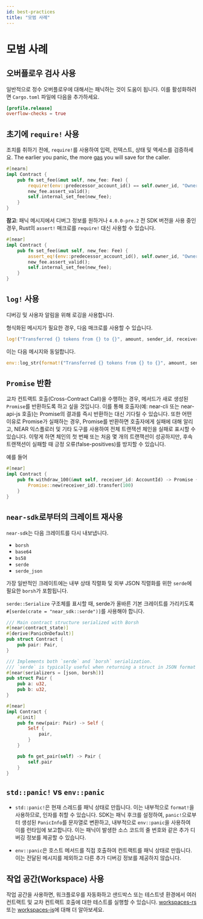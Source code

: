 ```yaml
---
id: best-practices
title: "모범 사례"
---
```


# 모범 사례

## 오버플로우 검사 사용

일반적으로 정수 오버플로우에 대해서는 패닉하는 것이 도움이 됩니다. 이를 활성화하려면 `Cargo.toml` 파일에 다음을 추가하세요.

```toml
[profile.release]
overflow-checks = true
```

## 초기에 `require!` 사용

조치를 취하기 전에, `require!`를 사용하여 입력, 컨텍스트, 상태 및 액세스를 검증하세요. The earlier you panic, the more [gas](https://docs.near.org/concepts/protocol/gas) you will save for the caller.

```rust
#[nearn]
impl Contract {
    pub fn set_fee(&mut self, new_fee: Fee) {
        require!(env::predecessor_account_id() == self.owner_id, "Owner's method");
        new_fee.assert_valid();
        self.internal_set_fee(new_fee);
    }
}
```

**참고**: 패닉 메시지에서 디버그 정보를 원하거나 `4.0.0-pre.2` 전 SDK 버전을 사용 중인 경우, Rust의 `assert!` 매크로를 `require!` 대신 사용할 수 있습니다.

```rust
#[near]
impl Contract {
    pub fn set_fee(&mut self, new_fee: Fee) {
        assert_eq!(env::predecessor_account_id(), self.owner_id, "Owner's method");
        new_fee.assert_valid();
        self.internal_set_fee(new_fee);
    }
}
```

## `log!` 사용

디버깅 및 사용자 알림을 위해 로깅을 사용합니다.

형식화된 메시지가 필요한 경우, 다음 매크로를 사용할 수 있습니다.

```rust
log!("Transferred {} tokens from {} to {}", amount, sender_id, receiver_id);
```

이는 다음 메시지와 동일합니다.

```rust
env::log_str(format!("Transferred {} tokens from {} to {}", amount, sender_id, receiver_id).as_ref());
```

## `Promise` 반환

교차 컨트랙트 호출(Cross-Contract Call)을 수행하는 경우, 메서드가 새로 생성된 `Promise`를 반환하도록 하고 싶을 것입니다. 이를 통해 호출자(예: near-cli 또는 near-api-js 호출)는 Promise의 결과를 즉시 반환하는 대신 기다릴 수 있습니다. 또한 어떤 이유로 Promise가 실패하는 경우, Promise를 반환하면 호출자에게 실패에 대해 알리고, NEAR 익스플로러 및 기타 도구를 사용하여 전체 트랜잭션 체인을 실패로 표시할 수 있습니다. 이렇게 하면 체인의 첫 번째 또는 처음 몇 개의 트랜잭션이 성공하지만, 후속 트랜잭션이 실패할 때 긍정 오류(false-positives)를 방지할 수 있습니다.

예를 들어

```rust
#[near]
impl Contract {
    pub fn withdraw_100(&mut self, receiver_id: AccountId) -> Promise {
        Promise::new(receiver_id).transfer(100)
    }
}
```

## `near-sdk`로부터의 크레이트 재사용

`near-sdk`는 다음 크레이트를 다시 내보냅니다.

- `borsh`
- `base64`
- `bs58`
- `serde`
- `serde_json`

가장 일반적인 크레이트에는 내부 상태 직렬화 및 외부 JSON 직렬화를 위한 `serde`에 필요한 `borsh`가 포함됩니다.

`serde::Serialize` 구조체를 표시할 때, serde가 올바른 기본 크레이트를 가리키도록 `#[serde(crate = "near_sdk::serde")]`를 사용해야 합니다.

```rust
/// Main contract structure serialized with Borsh
#[near(contract_state)]
#[derive(PanicOnDefault)]
pub struct Contract {
    pub pair: Pair,
}

/// Implements both `serde` and `borsh` serialization.
/// `serde` is typically useful when returning a struct in JSON format for a frontend.
#[near(serializers = [json, borsh])]
pub struct Pair {
    pub a: u32,
    pub b: u32,
}

#[near]
impl Contract {
    #[init]
    pub fn new(pair: Pair) -> Self {
        Self {
            pair,
        }
    }

    pub fn get_pair(self) -> Pair {
        self.pair
    }
}
```

## `std::panic!` vs `env::panic`

- `std::panic!`은 현재 스레드를 패닉 상태로 만듭니다. 이는 내부적으로 `format!`을 사용하므로, 인자를 취할 수 있습니다. SDK는 패닉 후크를 설정하여, `panic!`으로부터 생성된 `PanicInfo`를 문자열로 변환하고, 내부적으로 `env::panic`을 사용하여 이를 런타임에 보고합니다. 이는 패닉이 발생한 소스 코드의 줄 번호와 같은 추가 디버깅 정보를 제공할 수 있습니다.

- `env::panic`은 호스트 메서드를 직접 호출하여 컨트랙트를 패닉 상태로 만듭니다. 이는 전달된 메시지를 제외하고 다른 추가 디버깅 정보를 제공하지 않습니다.

## 작업 공간(Workspace) 사용

작업 공간을 사용하면, 워크플로우를 자동화하고 샌드박스 또는 테스트넷 환경에서 여러 컨트랙트 및 교차 컨트랙트 호출에 대한 테스트를 실행할 수 있습니다. [workspaces-rs](https://github.com/near/workspaces-rs) 또는 [workspaces-js](https://github.com/near/workspaces-js)에 대해 더 알아보세요.
